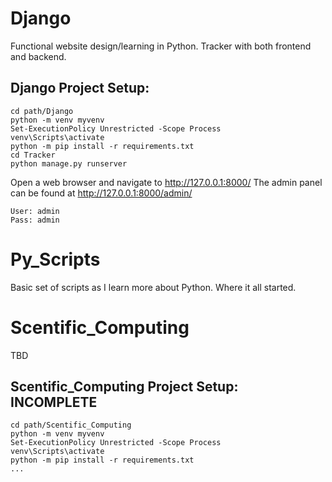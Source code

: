 # Django
Functional website design/learning in Python. Tracker with both frontend and backend.

## Django Project Setup:
```
cd path/Django
python -m venv myvenv
Set-ExecutionPolicy Unrestricted -Scope Process
venv\Scripts\activate
python -m pip install -r requirements.txt
cd Tracker
python manage.py runserver
```
Open a web browser and navigate to http://127.0.0.1:8000/ The admin panel can be found at http://127.0.0.1:8000/admin/
```
User: admin
Pass: admin
```

# Py_Scripts
Basic set of scripts as I learn more about Python. Where it all started.

# Scentific_Computing
TBD

## Scentific_Computing Project Setup: **INCOMPLETE**
```
cd path/Scentific_Computing
python -m venv myvenv
Set-ExecutionPolicy Unrestricted -Scope Process
venv\Scripts\activate
python -m pip install -r requirements.txt
...
```